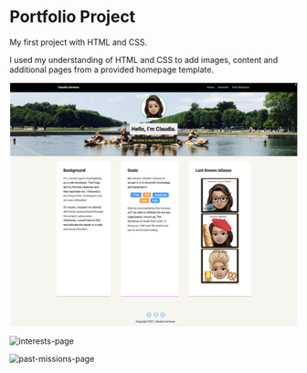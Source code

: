 # Portfolio Project
My first project with HTML and CSS. 

I used my understanding of HTML and CSS to add images, content and additional pages from a provided homepage template.

![homepage](screenshots/home.png)



![interests-page](screenshots/interests.png)



![past-missions-page](screenshots/pastMissions.png)
